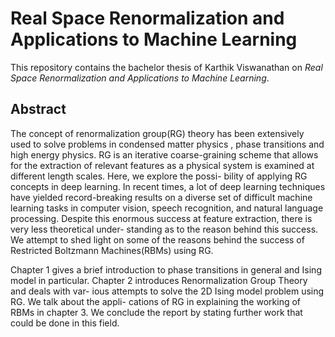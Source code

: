 # Real Space Renormalization and Applications to Machine Learning
This repository contains the bachelor thesis of Karthik Viswanathan on *Real Space Renormalization and Applications to Machine Learning*.  

## Abstract
The concept of renormalization group(RG) theory has been extensively used to solve
problems in condensed matter physics , phase transitions and high energy physics. RG
is an iterative coarse-graining scheme that allows for the extraction of relevant features
as a physical system is examined at different length scales. Here, we explore the possi-
bility of applying RG concepts in deep learning. In recent times, a lot of deep learning
techniques have yielded record-breaking results on a diverse set of difficult machine
learning tasks in computer vision, speech recognition, and natural language processing.
Despite this enormous success at feature extraction, there is very less theoretical under-
standing as to the reason behind this success. We attempt to shed light on some of the
reasons behind the success of Restricted Boltzmann Machines(RBMs) using RG.

Chapter 1 gives a brief introduction to phase transitions in general and Ising model
in particular. Chapter 2 introduces Renormalization Group Theory and deals with var-
ious attempts to solve the 2D Ising model problem using RG. We talk about the appli-
cations of RG in explaining the working of RBMs in chapter 3. We conclude the report
by stating further work that could be done in this field.
